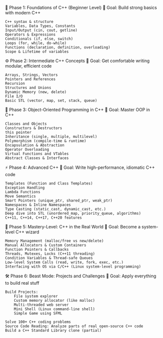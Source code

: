 🚀 Phase 1: Foundations of C++ (Beginner Level)
🎯 Goal: Build strong basics with modern C++

    C++ syntax & structure
    Variables, Data Types, Constants
    Input/Output (cin, cout, getline)
    Operators & Expressions
    Conditionals (if, else, switch)
    Loops (for, while, do-while)
    Functions (declaration, definition, overloading)
    Scope & Lifetime of variables

⚙️ Phase 2: Intermediate C++ Concepts
🎯 Goal: Get comfortable writing modular, efficient code

    Arrays, Strings, Vectors
    Pointers and References
    Recursion
    Structures and Unions
    Dynamic Memory (new, delete)
    File I/O
    Basic STL (vector, map, set, stack, queue)

🧱 Phase 3: Object-Oriented Programming in C++
🎯 Goal: Master OOP in C++

    Classes and Objects
    Constructors & Destructors
    this pointer
    Inheritance (single, multiple, multilevel)
    Polymorphism (compile-time & runtime)
    Encapsulation & Abstraction
    Operator Overloading
    Virtual Functions and VTables
    Abstract Classes & Interfaces

⚡ Phase 4: Advanced C++
🎯 Goal: Write high-performance, idiomatic C++ code

    Templates (Function and Class Templates)
    Exception Handling
    Lambda Functions
    Move Semantics
    Smart Pointers (unique_ptr, shared_ptr, weak_ptr)
    Namespaces & Inline Namespaces
    Type Casting (static_cast, dynamic_cast, etc.)
    Deep dive into STL (unordered_map, priority_queue, algorithms)
    C++11, C++14, C++17, C++20 features

🧠 Phase 5: Mastery-Level: C++ in the Real World
🎯 Goal: Become a system-level C++ wizard

    Memory Management (malloc/free vs new/delete)
    Manual Allocators & Custom Containers
    Function Pointers & Callbacks
    Threads, Mutexes, Locks (C++11 threading)
    Condition Variables & Thread-safe Queues
    Low-level System Calls (read, write, fork, exec, etc.)
    Interfacing with OS via C/C++ (Linux system-level programming)

🛠️ Phase 6: Beast Mode: Projects and Challenges
🎯 Goal: Apply everything to build real stuff

    Build Projects:
        File system explorer
        Custom memory allocator (like malloc)
        Multi-threaded web server
        Mini Shell (Linux command-line shell)
        Simple Game using SFML

    Solve 100+ C++ coding problems
    Source Code Reading: Analyze parts of real open-source C++ code
    Build a C++ Standard Library clone (partial)
